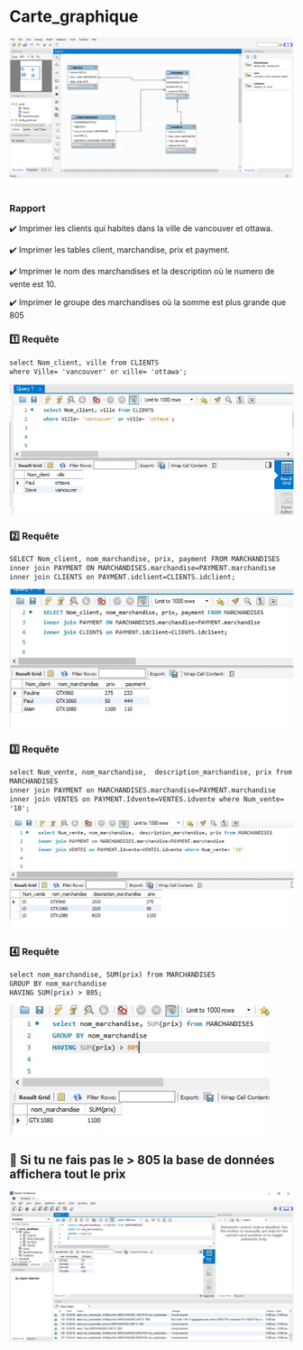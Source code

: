 # Carte_graphique


![image](graphique.png)

### Rapport

:heavy_check_mark: Imprimer les clients qui habites dans la ville de vancouver et ottawa.

:heavy_check_mark: Imprimer les tables client, marchandise, prix et payment.

:heavy_check_mark: Imprimer le nom des marchandises et la description où le numero de vente est 10.

:heavy_check_mark: Imprimer le groupe des marchandises où la somme est plus grande que 805

### :one: Requête

```
select Nom_client, ville from CLIENTS 
where Ville= 'vancouver' or ville= 'ottawa';
```

![image](ville.jpeg)

### :two: Requête

```
SELECT Nom_client, nom_marchandise, prix, payment FROM MARCHANDISES
inner join PAYMENT ON MARCHANDISES.marchandise=PAYMENT.marchandise
inner join CLIENTS on PAYMENT.idclient=CLIENTS.idclient;
```

![image](join.jpeg)

### :three: Requête

```
select Num_vente, nom_marchandise,  description_marchandise, prix from MARCHANDISES
inner join PAYMENT on MARCHANDISES.marchandise=PAYMENT.marchandise
inner join VENTES on PAYMENT.Idvente=VENTES.idvente where Num_vente= '10';
```

![image](10.jpeg)

### :four: Requête

```
select nom_marchandise, SUM(prix) from MARCHANDISES
GROUP BY nom_marchandise
HAVING SUM(prix) > 805;
```

![image](groupe.jpeg)

## :pushpin: Si tu ne fais pas le > 805 la base de données affichera tout le prix

![image](difference.jpeg)
